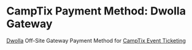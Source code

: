 # CampTix Payment Method: Dwolla Gateway

[Dwolla](http://www.dwolla.com) Off-Site Gateway Payment Method for [CampTix Event Ticketing](https://github.com/Automattic/camptix)